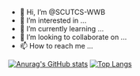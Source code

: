 - 👋 Hi, I’m @SCUTCS-WWB
- 👀 I’m interested in ...
- 🌱 I’m currently learning ...
- 💞️ I’m looking to collaborate on ...
- 📫 How to reach me ...

<!---
SCUTCS-WWB/SCUTCS-WWB is a ✨ special ✨ repository because its `README.md` (this file) appears on your GitHub profile.
You can click the Preview link to take a look at your changes.
--->
[![Anurag's GitHub stats](https://github-readme-stats.vercel.app/api?username=SCUTCS-WWB&show_icons=true&bg_color=45,#904e95,#e66345)](https://github.com/anuraghazra/github-readme-stats)
[![Top Langs](https://github-readme-stats.vercel.app/api/top-langs/?username=SCUTCS-WWB&)](https://github.com/anuraghazra/github-readme-stats)
